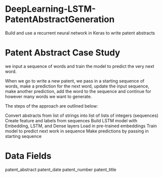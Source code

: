 # DeepLearning-LSTM-PatentAbstractGeneration
Build and use a recurrent neural network in Keras to write patent abstracts

# Patent Abstract Case Study

we input a sequence of words and train the model to predict the very next word.

When we go to write a new patent, we pass in a starting sequence of words, make a prediction for the next word, update the input sequence, make another prediction, add the word to the sequence and continue for however many words we want to generate.

The steps of the approach are outlined below:

Convert abstracts from list of strings into list of lists of integers (sequences)
Create feature and labels from sequences
Build LSTM model with Embedding, LSTM, and Dense layers
Load in pre-trained embeddings
Train model to predict next work in sequence
Make predictions by passing in starting sequence

# Data Fields

patent_abstract
patent_date
patent_number
patent_title

